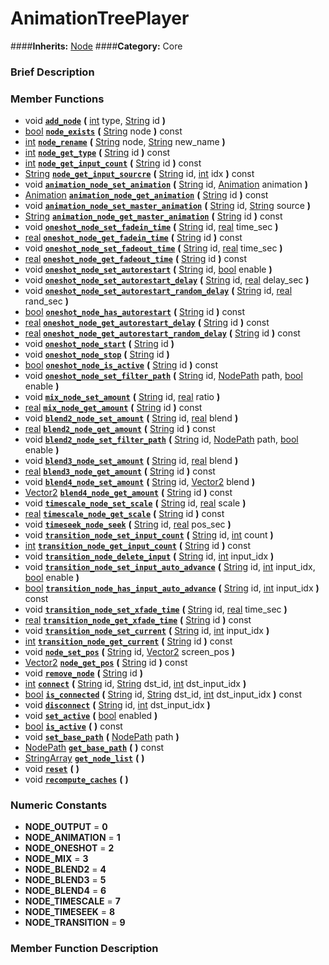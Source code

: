 #  AnimationTreePlayer  
####**Inherits:** [Node](class_node)
####**Category:** Core

###  Brief Description  


###  Member Functions 
  * void  **[`add_node`](#add_node)**  **(** [int](class_int) type, [String](class_string) id  **)**
  * [bool](class_bool)  **[`node_exists`](#node_exists)**  **(** [String](class_string) node  **)** const
  * [int](class_int)  **[`node_rename`](#node_rename)**  **(** [String](class_string) node, [String](class_string) new_name  **)**
  * [int](class_int)  **[`node_get_type`](#node_get_type)**  **(** [String](class_string) id  **)** const
  * [int](class_int)  **[`node_get_input_count`](#node_get_input_count)**  **(** [String](class_string) id  **)** const
  * [String](class_string)  **[`node_get_input_sourcre`](#node_get_input_sourcre)**  **(** [String](class_string) id, [int](class_int) idx  **)** const
  * void  **[`animation_node_set_animation`](#animation_node_set_animation)**  **(** [String](class_string) id, [Animation](class_animation) animation  **)**
  * [Animation](class_animation)  **[`animation_node_get_animation`](#animation_node_get_animation)**  **(** [String](class_string) id  **)** const
  * void  **[`animation_node_set_master_animation`](#animation_node_set_master_animation)**  **(** [String](class_string) id, [String](class_string) source  **)**
  * [String](class_string)  **[`animation_node_get_master_animation`](#animation_node_get_master_animation)**  **(** [String](class_string) id  **)** const
  * void  **[`oneshot_node_set_fadein_time`](#oneshot_node_set_fadein_time)**  **(** [String](class_string) id, [real](class_real) time_sec  **)**
  * [real](class_real)  **[`oneshot_node_get_fadein_time`](#oneshot_node_get_fadein_time)**  **(** [String](class_string) id  **)** const
  * void  **[`oneshot_node_set_fadeout_time`](#oneshot_node_set_fadeout_time)**  **(** [String](class_string) id, [real](class_real) time_sec  **)**
  * [real](class_real)  **[`oneshot_node_get_fadeout_time`](#oneshot_node_get_fadeout_time)**  **(** [String](class_string) id  **)** const
  * void  **[`oneshot_node_set_autorestart`](#oneshot_node_set_autorestart)**  **(** [String](class_string) id, [bool](class_bool) enable  **)**
  * void  **[`oneshot_node_set_autorestart_delay`](#oneshot_node_set_autorestart_delay)**  **(** [String](class_string) id, [real](class_real) delay_sec  **)**
  * void  **[`oneshot_node_set_autorestart_random_delay`](#oneshot_node_set_autorestart_random_delay)**  **(** [String](class_string) id, [real](class_real) rand_sec  **)**
  * [bool](class_bool)  **[`oneshot_node_has_autorestart`](#oneshot_node_has_autorestart)**  **(** [String](class_string) id  **)** const
  * [real](class_real)  **[`oneshot_node_get_autorestart_delay`](#oneshot_node_get_autorestart_delay)**  **(** [String](class_string) id  **)** const
  * [real](class_real)  **[`oneshot_node_get_autorestart_random_delay`](#oneshot_node_get_autorestart_random_delay)**  **(** [String](class_string) id  **)** const
  * void  **[`oneshot_node_start`](#oneshot_node_start)**  **(** [String](class_string) id  **)**
  * void  **[`oneshot_node_stop`](#oneshot_node_stop)**  **(** [String](class_string) id  **)**
  * [bool](class_bool)  **[`oneshot_node_is_active`](#oneshot_node_is_active)**  **(** [String](class_string) id  **)** const
  * void  **[`oneshot_node_set_filter_path`](#oneshot_node_set_filter_path)**  **(** [String](class_string) id, [NodePath](class_nodepath) path, [bool](class_bool) enable  **)**
  * void  **[`mix_node_set_amount`](#mix_node_set_amount)**  **(** [String](class_string) id, [real](class_real) ratio  **)**
  * [real](class_real)  **[`mix_node_get_amount`](#mix_node_get_amount)**  **(** [String](class_string) id  **)** const
  * void  **[`blend2_node_set_amount`](#blend2_node_set_amount)**  **(** [String](class_string) id, [real](class_real) blend  **)**
  * [real](class_real)  **[`blend2_node_get_amount`](#blend2_node_get_amount)**  **(** [String](class_string) id  **)** const
  * void  **[`blend2_node_set_filter_path`](#blend2_node_set_filter_path)**  **(** [String](class_string) id, [NodePath](class_nodepath) path, [bool](class_bool) enable  **)**
  * void  **[`blend3_node_set_amount`](#blend3_node_set_amount)**  **(** [String](class_string) id, [real](class_real) blend  **)**
  * [real](class_real)  **[`blend3_node_get_amount`](#blend3_node_get_amount)**  **(** [String](class_string) id  **)** const
  * void  **[`blend4_node_set_amount`](#blend4_node_set_amount)**  **(** [String](class_string) id, [Vector2](class_vector2) blend  **)**
  * [Vector2](class_vector2)  **[`blend4_node_get_amount`](#blend4_node_get_amount)**  **(** [String](class_string) id  **)** const
  * void  **[`timescale_node_set_scale`](#timescale_node_set_scale)**  **(** [String](class_string) id, [real](class_real) scale  **)**
  * [real](class_real)  **[`timescale_node_get_scale`](#timescale_node_get_scale)**  **(** [String](class_string) id  **)** const
  * void  **[`timeseek_node_seek`](#timeseek_node_seek)**  **(** [String](class_string) id, [real](class_real) pos_sec  **)**
  * void  **[`transition_node_set_input_count`](#transition_node_set_input_count)**  **(** [String](class_string) id, [int](class_int) count  **)**
  * [int](class_int)  **[`transition_node_get_input_count`](#transition_node_get_input_count)**  **(** [String](class_string) id  **)** const
  * void  **[`transition_node_delete_input`](#transition_node_delete_input)**  **(** [String](class_string) id, [int](class_int) input_idx  **)**
  * void  **[`transition_node_set_input_auto_advance`](#transition_node_set_input_auto_advance)**  **(** [String](class_string) id, [int](class_int) input_idx, [bool](class_bool) enable  **)**
  * [bool](class_bool)  **[`transition_node_has_input_auto_advance`](#transition_node_has_input_auto_advance)**  **(** [String](class_string) id, [int](class_int) input_idx  **)** const
  * void  **[`transition_node_set_xfade_time`](#transition_node_set_xfade_time)**  **(** [String](class_string) id, [real](class_real) time_sec  **)**
  * [real](class_real)  **[`transition_node_get_xfade_time`](#transition_node_get_xfade_time)**  **(** [String](class_string) id  **)** const
  * void  **[`transition_node_set_current`](#transition_node_set_current)**  **(** [String](class_string) id, [int](class_int) input_idx  **)**
  * [int](class_int)  **[`transition_node_get_current`](#transition_node_get_current)**  **(** [String](class_string) id  **)** const
  * void  **[`node_set_pos`](#node_set_pos)**  **(** [String](class_string) id, [Vector2](class_vector2) screen_pos  **)**
  * [Vector2](class_vector2)  **[`node_get_pos`](#node_get_pos)**  **(** [String](class_string) id  **)** const
  * void  **[`remove_node`](#remove_node)**  **(** [String](class_string) id  **)**
  * [int](class_int)  **[`connect`](#connect)**  **(** [String](class_string) id, [String](class_string) dst_id, [int](class_int) dst_input_idx  **)**
  * [bool](class_bool)  **[`is_connected`](#is_connected)**  **(** [String](class_string) id, [String](class_string) dst_id, [int](class_int) dst_input_idx  **)** const
  * void  **[`disconnect`](#disconnect)**  **(** [String](class_string) id, [int](class_int) dst_input_idx  **)**
  * void  **[`set_active`](#set_active)**  **(** [bool](class_bool) enabled  **)**
  * [bool](class_bool)  **[`is_active`](#is_active)**  **(** **)** const
  * void  **[`set_base_path`](#set_base_path)**  **(** [NodePath](class_nodepath) path  **)**
  * [NodePath](class_nodepath)  **[`get_base_path`](#get_base_path)**  **(** **)** const
  * [StringArray](class_stringarray)  **[`get_node_list`](#get_node_list)**  **(** **)**
  * void  **[`reset`](#reset)**  **(** **)**
  * void  **[`recompute_caches`](#recompute_caches)**  **(** **)**

###  Numeric Constants  
  * **NODE_OUTPUT** = **0**
  * **NODE_ANIMATION** = **1**
  * **NODE_ONESHOT** = **2**
  * **NODE_MIX** = **3**
  * **NODE_BLEND2** = **4**
  * **NODE_BLEND3** = **5**
  * **NODE_BLEND4** = **6**
  * **NODE_TIMESCALE** = **7**
  * **NODE_TIMESEEK** = **8**
  * **NODE_TRANSITION** = **9**

###  Member Function Description  
